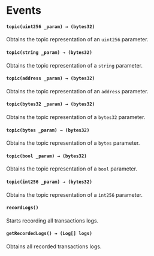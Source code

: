 # Events

#### **`topic(uint256 _param) → (bytes32)`**

Obtains the topic representation of an `uint256` parameter.

#### **`topic(string _param) → (bytes32)`**

Obtains the topic representation of a `string` parameter.

#### **`topic(address _param) → (bytes32)`**

Obtains the topic representation of an `address` parameter.

#### **`topic(bytes32 _param) → (bytes32)`**

Obtains the topic representation of a `bytes32` parameter.

#### **`topic(bytes _param) → (bytes32)`**

Obtains the topic representation of a `bytes` parameter.

#### **`topic(bool _param) → (bytes32)`**

Obtains the topic representation of a `bool` parameter.

#### **`topic(int256 _param) → (bytes32)`**

Obtains the topic representation of a `int256` parameter.

#### **`recordLogs()`**

Starts recording all transactions logs.

#### **`getRecordedLogs() → (Log[] logs)`**

Obtains all recorded transactions logs.

